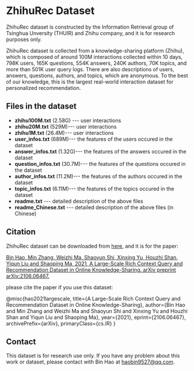 # ZhihuRec Dataset
ZhihuRec dataset is constructed by the Information Retrieval group of Tsinghua Unversity (THUIR) and Zhihu company, and it is for research purposes only.

ZhihuRec dataset is collected from a knowledge-sharing platform (Zhihu), which is composed of around 100M interactions collected within 10 days, 798K users, 165K questions, 554K answers, 240K authors, 70K topics, and more than 501K user query logs. There are also descriptions of users, answers, questions, authors, and topics, which are anonymous. To the best of our knowledge, this is the largest real-world interaction dataset for personalized recommendation.

## Files in the dataset
- **zhihu100M.txt**       (2.58G) ---                       user interactions
- **zhihu20M.txt**                    (529M)---                          user interactions
- **zhihu1M.txt**                     (26.4M)---                         user interactions
- **user_infos.txt**                  (689M)---                the features of the users occured in the dataset   
- **answer_infos.txt**                (1.32G)---               the features of the answers occured in the dataset  
- **question_infos.txt**             (30.7M)---               the features of the questions occured in the dataset        
- **author_infos.txt**                (11.2M)---               the features of the authors occured in the dataset 
- **topic_infos.txt**                 (6.11M)---               the features of the topics occured in the dataset
- **readme.txt**                       ---                        detailed description of the above files                              
- **readme_Chinese.txt**               ---                        detailed description of the above files (in Chinese) 

## Citation

ZhihuRec dataset can be downloaded from [here](https://cloud.tsinghua.edu.cn/d/d6c045c55aa14bb39ebc/), and it is for the paper:

[Bin Hao, Min Zhang, Weizhi Ma, Shaoyun Shi, Xinxing Yu, Houzhi Shan, Yiqun Liu and Shaoping Ma, 2021, A Large-Scale Rich Context Query and Recommendation Dataset in Online Knowledge-Sharing. arXiv preprint arXiv:2106.06467.](https://arxiv.org/abs/2106.06467)

please cite the paper if you use this dataset:

@misc{hao2021largescale,
      title={A Large-Scale Rich Context Query and Recommendation Dataset in Online Knowledge-Sharing}, 
      author={Bin Hao and Min Zhang and Weizhi Ma and Shaoyun Shi and Xinxing Yu and Houzhi Shan and Yiqun Liu and Shaoping Ma},
      year={2021},
      eprint={2106.06467},
      archivePrefix={arXiv},
      primaryClass={cs.IR}
}

## Contact
This dataset is for research use only.
If you have any problem about this work or dataset, please contact with Bin Hao at haobin9527@qq.com.
